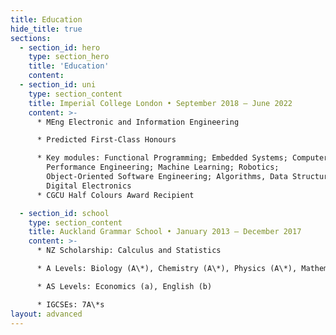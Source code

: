 ```yaml
---
title: Education
hide_title: true
sections:
  - section_id: hero
    type: section_hero
    title: 'Education'
    content:
  - section_id: uni
    type: section_content
    title: Imperial College London • September 2018 — June 2022
    content: >-
      * MEng Electronic and Information Engineering

      * Predicted First-Class Honours

      * Key modules: Functional Programming; Embedded Systems; Computer Architecture;
        Performance Engineering; Machine Learning; Robotics; 
        Object-Oriented Software Engineering; Algorithms, Data Structures and Complexity;
        Digital Electronics
      * CGCU Half Colours Award Recipient

  - section_id: school
    type: section_content
    title: Auckland Grammar School • January 2013 — December 2017
    content: >-
      * NZ Scholarship: Calculus and Statistics

      * A Levels: Biology (A\*), Chemistry (A\*), Physics (A\*), Mathematics (A\*), Further Mathematics (A)

      * AS Levels: Economics (a), English (b)

      * IGCSEs: 7A\*s
layout: advanced
---
```

